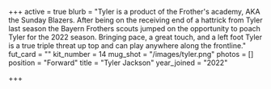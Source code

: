 +++
active = true
blurb = "Tyler is a product of the Frother's academy, AKA the Sunday Blazers. After being on the receiving end of a hattrick from Tyler last season the Bayern Frothers scouts jumped on the opportunity to poach Tyler for the 2022 season. Bringing pace, a great touch, and a left foot Tyler is a true triple threat up top and can play anywhere along the frontline."
fut_card = ""
kit_number = 14
mug_shot = "/images/tyler.png"
photos = []
position = "Forward"
title = "Tyler Jackson"
year_joined = "2022"

+++
